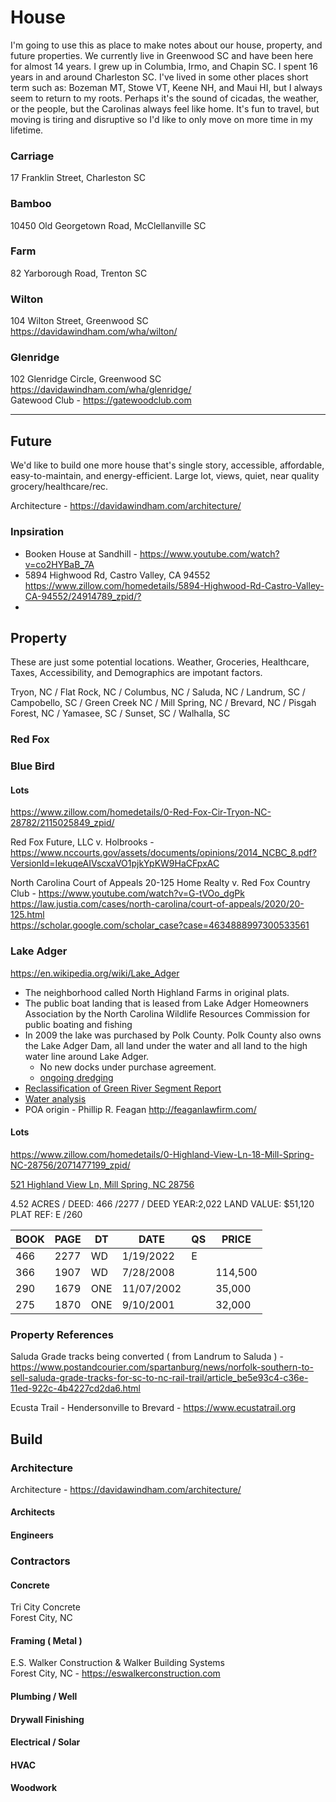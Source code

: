 # House

I'm going to use this as place to make notes about our house, property, and future properties. We currently live in Greenwood SC and have been here for almost 14 years. I grew up in Columbia, Irmo, and Chapin SC. I spent 16 years in and around Charleston SC. I've lived in some other places short term such as: Bozeman MT, Stowe VT, Keene NH, and Maui HI, but I always seem to return to my roots. Perhaps it's the sound of cicadas, the weather, or the people, but the Carolinas always feel like home. It's fun to travel, but moving is tiring and disruptive so I'd like to only move on more time in my lifetime.


### Carriage
17 Franklin Street, Charleston SC

### Bamboo
10450 Old Georgetown Road, McClellanville SC

### Farm
82 Yarborough Road, Trenton SC

### Wilton 
104 Wilton Street, Greenwood SC  
<https://davidawindham.com/wha/wilton/>

### Glenridge 
102 Glenridge Circle, Greenwood SC  
<https://davidawindham.com/wha/glenridge/>  
Gatewood Club - <https://gatewoodclub.com>

---

## Future

We'd like to build one more house that's single story, accessible, affordable, easy-to-maintain, and energy-efficient. Large lot, views, quiet, near quality grocery/healthcare/rec.

Architecture - <https://davidawindham.com/architecture/>  

### Inpsiration 

 - Booken House at Sandhill - <https://www.youtube.com/watch?v=co2HYBaB_7A>
 - 5894 Highwood Rd, Castro Valley, CA 94552 <https://www.zillow.com/homedetails/5894-Highwood-Rd-Castro-Valley-CA-94552/24914789_zpid/?>
 - 



## Property

These are just some potential locations. Weather, Groceries, Healthcare, Taxes, Accessibility, and Demographics are impotant factors. 

Tryon, NC
/ Flat Rock, NC
/ Columbus, NC
/ Saluda, NC
/ Landrum, SC
/ Campobello, SC
/ Green Creek NC
/ Mill Spring, NC
/ Brevard, NC
/ Pisgah Forest, NC
/ Yamasee, SC
/ Sunset, SC
/ Walhalla, SC


### Red Fox

### Blue Bird

#### Lots

https://www.zillow.com/homedetails/0-Red-Fox-Cir-Tryon-NC-28782/2115025849_zpid/

Red Fox Future, LLC v. Holbrooks - https://www.nccourts.gov/assets/documents/opinions/2014_NCBC_8.pdf?VersionId=IekuqeAIVscxaVO1pjkYpKW9HaCFpxAC

North Carolina Court of Appeals 20-125 Home Realty v. Red Fox Country Club - 
https://www.youtube.com/watch?v=G-tVOo_dgPk  
https://law.justia.com/cases/north-carolina/court-of-appeals/2020/20-125.html  
https://scholar.google.com/scholar_case?case=4634888997300533561  

### Lake Adger

<https://en.wikipedia.org/wiki/Lake_Adger>

- The neighborhood called North Highland Farms in original plats.  
- The public boat landing that is leased from Lake Adger Homeowners Association by the North Carolina Wildlife Resources Commission for public boating and fishing
- In 2009 the lake was purchased by Polk County.  Polk County also owns the Lake Adger Dam, all land under the water and all land to the high water line around Lake Adger. 
  - No new docks under purchase agreement.
  - [ongoing dredging](https://dredgewire.com/lake-adger-marina-to-be-dredged-soon/) 
- [Reclassification of Green River Segment Report](https://files.nc.gov/ncdeq/Environmental%20Management%20Commission/EMC%20Meetings/2014/July2014/Attachments/Attachment_A_toAG14-23_ROPforGreenRiverPropReclass.pdf)
- [Water analysis](https://cms4files1.revize.com/polk/Lake%20Adger%20Utility%20Appraisal-2016-Revised.pdf)
- POA origin - Phillip R. Feagan <http://feaganlawfirm.com/>

#### Lots
https://www.zillow.com/homedetails/0-Highland-View-Ln-18-Mill-Spring-NC-28756/2071477199_zpid/

[521 Highland View Ln, Mill Spring, NC 28756](https://www.google.com/maps/place/521+Highland+View+Ln,+Mill+Spring,+NC+28756)

4.52 ACRES /
DEED: 466 /2277 /
DEED YEAR:2,022
LAND VALUE: $51,120
PLAT REF: E /260

BOOK | PAGE | DT | DATE |QS | PRICE |
|--|--|--|--|--|--|
466 | 2277 | WD | 1/19/2022 |E|
366 | 1907 | WD | 7/28/2008 || 114,500 |
290 | 1679 | ONE | 11/07/2002 || 35,000 |
275 | 1870 | ONE | 9/10/2001 || 32,000|


### Property References

Saluda Grade tracks being converted ( from Landrum to Saluda ) - <https://www.postandcourier.com/spartanburg/news/norfolk-southern-to-sell-saluda-grade-tracks-for-sc-to-nc-rail-trail/article_be5e93c4-c36e-11ed-922c-4b4227cd2da6.html>

Ecusta Trail - Hendersonville to Brevard - <https://www.ecustatrail.org>


## Build

### Architecture

Architecture - <https://davidawindham.com/architecture/>  

#### Architects

#### Engineers

### Contractors

#### Concrete 

Tri City Concrete  
Forest City, NC

#### Framing ( Metal )

E.S. Walker Construction & Walker Building Systems  
Forest City, NC - <https://eswalkerconstruction.com>

#### Plumbing / Well

#### Drywall Finishing

#### Electrical / Solar

#### HVAC

#### Woodwork
